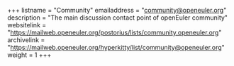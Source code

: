 +++
listname = "Community"
emailaddress = "community@openeuler.org"
description = "The main discussion contact point of openEuler community"
websitelink = "https://mailweb.openeuler.org/postorius/lists/community.openeuler.org"
archivelink = "https://mailweb.openeuler.org/hyperkitty/list/community@openeuler.org"
weight =  1
+++
